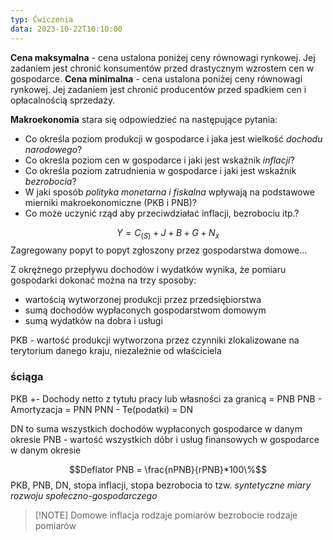 ```yaml
---
typ: Ćwiczenia
data: 2023-10-22T10:10:00
---
```

**Cena maksymalna** - cena ustalona poniżej ceny równowagi rynkowej. Jej zadaniem jest chronić konsumentów przed drastycznym wzrostem cen w gospodarce.
**Cena minimalna** - cena ustalona poniżej ceny równowagi rynkowej. Jej zadaniem jest chronić producentów przed spadkiem cen i opłacalnością sprzedaży.

**Makroekonomia** stara się odpowiedzieć na następujące pytania:
- Co określa poziom produkcji w gospodarce i jaka jest wielkość *dochodu narodowego*?
- Co określa poziom cen w gospodarce  i jaki jest wskaźnik *inflacji*?
- Co określa poziom zatrudnienia w gospodarce i jaki jest wskaźnik *bezrobocia*?
- W jaki sposób *polityka monetarna i fiskalna* wpływają na podstawowe mierniki makroekonomiczne (PKB i PNB)?
- Co może uczynić rząd aby przeciwdziałać inflacji, bezrobociu itp.?

$$Y=C_{(S)}+J+B+G+N_{x}$$
Zagregowany popyt to popyt zgłoszony przez gospodarstwa domowe...

Z okrężnego przepływu dochodów i wydatków wynika, że pomiaru gospodarki dokonać można na trzy sposoby:
- wartością wytworzonej produkcji przez przedsiębiorstwa
- sumą dochodów wypłaconych gospodarstwom domowym
- sumą wydatków na dobra i usługi

PKB - wartość produkcji wytworzona przez czynniki zlokalizowane na terytorium danego kraju, niezależnie od właściciela

### ściąga
PKB +- Dochody netto z tytułu pracy lub własności za granicą = PNB
PNB - Amortyzacja = PNN
PNN - Te(podatki) = DN

DN to suma wszystkich dochodów wypłaconych gospodarce w danym okresie
PNB - wartość wszystkich dóbr i usług finansowych w gospodarce w danym okresie

$$Deflator PNB = \frac{nPNB}{rPNB}*100\%$$
PKB, PNB, DN, stopa inflacji, stopa bezrobocia to tzw. *syntetyczne miary rozwoju społeczno-gospodarczego*


> [!NOTE] Domowe
> inflacja rodzaje pomiarów
> bezrobocie rodzaje pomiarów

